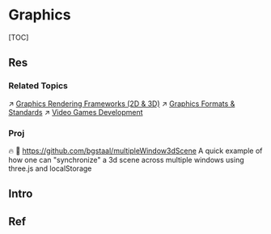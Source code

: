 # Graphics

[TOC]



## Res
### Related Topics
↗ [Graphics Rendering Frameworks (2D & 3D)](../../../../🧩%20Media%20Processing%20&%20GUI%20SDK/🖼️%20Graphics%20Rendering%20Frameworks%20(2D%20&%203D)/Graphics%20Rendering%20Frameworks%20(2D%20&%203D).md)
↗ [Graphics Formats & Standards](../../../../../../../🧙‍♂️%20Algorithm%20&%20Data%20Structure/Advanced%20Topics%20in%20Algorithms/Data%20Compression%20Technologies/Media%20Formats%20&%20Standards%20&%20Codec%20(Coder-Decoder)/Graphics%20Formats%20&%20Standards/Graphics%20Formats%20&%20Standards.md)
↗ [Video Games Development](../../../../../../../../Software%20Engineering/☝️%20Application%20Software%20Engineering/🎨%20Computer%20Graphics%20Programming/Video%20Games%20Development/Video%20Games%20Development.md)

### Proj
🔥 🚧 https://github.com/bgstaal/multipleWindow3dScene
A quick example of how one can "synchronize" a 3d scene across multiple windows using three.js and localStorage



## Intro


## Ref

